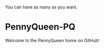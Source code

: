 <!--
**PennyQueen-PQ/PennyQueen-PQ** is a ✨ _special_ ✨ repository because its `README.md` (this file) appears on your GitHub profile.

### Hi there 👋

Here are some ideas to get you started:

- 🔭 I’m currently working on ...
- 🌱 I’m currently learning ...
- 👯 I’m looking to collaborate on ...
- 🤔 I’m looking for help with ...
- 💬 Ask me about ...
- 📫 How to reach me: ...
- 😄 Pronouns: ...
- ⚡ Fun fact: ...
-->

<!--
-- Notes from Chris --

Anything between a less than exclamation point dash dash, as you see at the top here, and dash dash greater than, as you see right below here, will be treated as a comment, and thus not appear in the display. This can be super handy to try things and turn them on and off while you experiment by removing the two things.
-->

You can have as many as you want.


# PennyQueen-PQ
Welcome to the PennyQueen home on GitHub!
